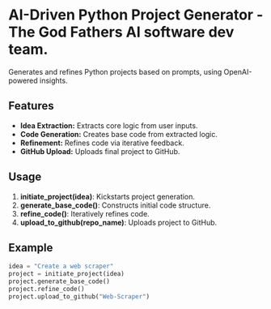 # AI-Driven Python Project Generator - The God Fathers AI software dev team.

Generates and refines Python projects based on prompts, using OpenAI-powered insights.

## Features
- **Idea Extraction:** Extracts core logic from user inputs.
- **Code Generation:** Creates base code from extracted logic.
- **Refinement:** Refines code via iterative feedback.
- **GitHub Upload:** Uploads final project to GitHub.

## Usage
1. **initiate_project(idea)**: Kickstarts project generation.
2. **generate_base_code()**: Constructs initial code structure.
3. **refine_code()**: Iteratively refines code.
4. **upload_to_github(repo_name)**: Uploads project to GitHub.

## Example
```python
idea = "Create a web scraper"
project = initiate_project(idea)
project.generate_base_code()
project.refine_code()
project.upload_to_github("Web-Scraper")
